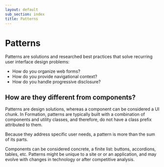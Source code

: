 ```yaml
---
layout: default
sub_section: index
title: Patterns
---
```


# Patterns

<div class="va-introtext">
Patterns are solutions and researched best practices that solve recurring user interface design problems:
</div>

* How do you organize web forms?
* How do you provide navigational context?
* How do you handle progressive disclosure?

## How are they different from components?

Patterns are design solutions, whereas a component can be considered a UI chunk. In Formation, patterns are typically built with a combination of components and utility classes, and therefore, do not have a class prefix attributed to them.

Because they address specific user needs, a pattern is more than the sum of its parts.

Components can be considered concrete, a finite list: buttons, accordions, tables, etc. Patterns might be unique to a site or or an application, and may evolve with changes in technology or after competitive analysis.

